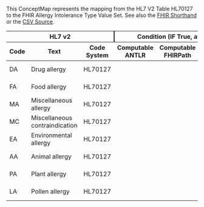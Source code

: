 
This ConceptMap represents the mapping from the HL7 V2 Table HL70127 to the FHIR Allergy Intolerance Type Value Set. See also the <a href='https://github.com/HL7/v2-to-fhir/blob/master/tank/Table HL70127 to Allergy Intolerance Type.fsh'>FHIR Shorthand</a> or the <a href='https://github.com/HL7/v2-to-fhir/blob/master/mappings/codesystems/HL7 Concept Map_ AllergyType - Sheet1.csv'>CSV Source</a>.
<table class='grid'><thead>
<tr><th colspan='3' style='border-right: 2px solid black;'>HL7 v2</th><th colspan='3' style='border-right: 2px solid black;'>Condition (IF True, args)</th><th colspan='4'>HL7 FHIR</th><th rowspan='2'>Comments</th></tr>
<tr><th>Code</th><th>Text</th><th>Code System</th><th>Computable ANTLR</th><th>Computable FHIRPath</th><th>Narrative</th><th>Code</th><th>Proposed Extension</th><th>Display</th><th>Code System</th></tr></thead>
<tbody>
<tr><td>DA</td><td>Drug allergy</td><td style='border-right: 2px'>HL70127</td><td></td><td></td><td style='border-right: 2px'></td><td>allergy</td><td></td><td>Allergy</td><td><a href='https://hl7.org/fhir/R4/codesystem-allergy-intolerance-type.html'>http://hl7.org/fhir/allergy-intolerance-type</a></td><td></td></tr>
<tr><td>FA</td><td>Food allergy</td><td style='border-right: 2px'>HL70127</td><td></td><td></td><td style='border-right: 2px'></td><td>allergy</td><td></td><td>Allergy</td><td><a href='https://hl7.org/fhir/R4/codesystem-allergy-intolerance-type.html'>http://hl7.org/fhir/allergy-intolerance-type</a></td><td></td></tr>
<tr><td>MA</td><td>Miscellaneous allergy</td><td style='border-right: 2px'>HL70127</td><td></td><td></td><td style='border-right: 2px'></td><td>allergy</td><td></td><td>Allergy</td><td><a href='https://hl7.org/fhir/R4/codesystem-allergy-intolerance-type.html'>http://hl7.org/fhir/allergy-intolerance-type</a></td><td></td></tr>
<tr><td>MC</td><td>Miscellaneous contraindication</td><td style='border-right: 2px'>HL70127</td><td></td><td></td><td style='border-right: 2px'></td><td></td><td></td><td></td><td></td><td></td></tr>
<tr><td>EA</td><td>Environmental allergy</td><td style='border-right: 2px'>HL70127</td><td></td><td></td><td style='border-right: 2px'></td><td>allergy</td><td></td><td>Allergy</td><td><a href='https://hl7.org/fhir/R4/codesystem-allergy-intolerance-type.html'>http://hl7.org/fhir/allergy-intolerance-type</a></td><td></td></tr>
<tr><td>AA</td><td>Animal allergy</td><td style='border-right: 2px'>HL70127</td><td></td><td></td><td style='border-right: 2px'></td><td>allergy</td><td></td><td>Allergy</td><td><a href='https://hl7.org/fhir/R4/codesystem-allergy-intolerance-type.html'>http://hl7.org/fhir/allergy-intolerance-type</a></td><td></td></tr>
<tr><td>PA</td><td>Plant allergy</td><td style='border-right: 2px'>HL70127</td><td></td><td></td><td style='border-right: 2px'></td><td>allergy</td><td></td><td>Allergy</td><td><a href='https://hl7.org/fhir/R4/codesystem-allergy-intolerance-type.html'>http://hl7.org/fhir/allergy-intolerance-type</a></td><td></td></tr>
<tr><td>LA</td><td>Pollen allergy</td><td style='border-right: 2px'>HL70127</td><td></td><td></td><td style='border-right: 2px'></td><td>allergy</td><td></td><td>Allergy</td><td><a href='https://hl7.org/fhir/R4/codesystem-allergy-intolerance-type.html'>http://hl7.org/fhir/allergy-intolerance-type</a></td><td></td></tr>
</tbody></table>
